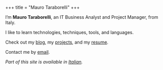 +++
title = "Mauro Taraborelli"
+++

I’m __Mauro Taraborelli__, an IT Business Analyst and Project Manager, from Italy.

I like to learn technologies, techniques, tools, and languages.

Check out my [blog](/blog), my [projects](/projects), and my [resume](/resume).

Contact me by [email](mailto:mauro@maurotaraborelli.com).

_Part of this site is available in [Italian](/it)._
